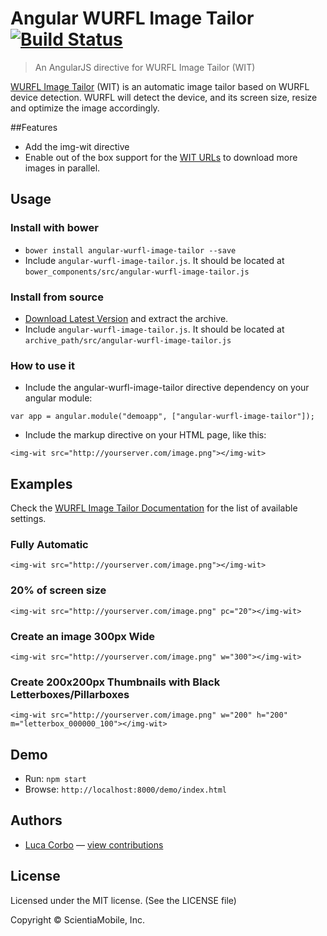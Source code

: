 # Angular WURFL Image Tailor [![Build Status](https://travis-ci.org/WURLF/angular-wurfl-image-tailor.png)](https://travis-ci.org/WURLF/angular-wurfl-image-tailor)

> An AngularJS directive for WURFL Image Tailor (WIT)

[WURFL Image Tailor](http://wurfl.io/#wit) (WIT) is an automatic image tailor based on WURFL device detection. WURFL will detect the device, and its screen size, resize and optimize the image accordingly.

##Features

* Add the img-wit directive
* Enable out of the box support for the [WIT URLs](http://wurfl.io/documentation/wit-getting-started.php) to download more images in parallel.

## Usage

### Install with bower
* `bower install angular-wurfl-image-tailor --save`
* Include `angular-wurfl-image-tailor.js`. It should be located at `bower_components/src/angular-wurfl-image-tailor.js`

### Install from source
* [Download Latest Version](https://github.com/WURLF/angular-wurfl-image-tailor/releases) and extract the archive.
* Include `angular-wurfl-image-tailor.js`. It should be located at `archive_path/src/angular-wurfl-image-tailor.js`

### How to use it

* Include the angular-wurfl-image-tailor directive dependency on your angular module:

`var app = angular.module("demoapp", ["angular-wurfl-image-tailor"]);`

* Include the markup directive on your HTML page, like this:

`<img-wit src="http://yourserver.com/image.png"></img-wit>`

## Examples

Check the [WURFL Image Tailor Documentation](http://wurfl.io/documentation/wit-directives.php) for the list of available settings.

### Fully Automatic

`<img-wit src="http://yourserver.com/image.png"></img-wit>`

### 20% of screen size

`<img-wit src="http://yourserver.com/image.png" pc="20"></img-wit>`

### Create an image 300px Wide

`<img-wit src="http://yourserver.com/image.png" w="300"></img-wit>`

### Create 200x200px Thumbnails with Black Letterboxes/Pillarboxes

`<img-wit src="http://yourserver.com/image.png" w="200" h="200" m="letterbox_000000_100"></img-wit>`

## Demo

* Run: `npm start`
* Browse: `http://localhost:8000/demo/index.html`

## Authors

- [Luca Corbo](https://github.com/lucor) — [view contributions](https://github.com//WURLF/angular-wurfl-image-tailor/commits?author=lucor)

## License

Licensed under the MIT license. (See the LICENSE file)

Copyright &copy; ScientiaMobile, Inc.